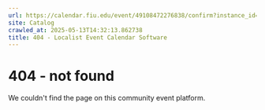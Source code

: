 ```yaml
---
url: https://calendar.fiu.edu/event/49108472276838/confirm?instance_id=49108491821654&return=https%3A%2F%2Fcalendar.fiu.edu%2F
site: Catalog
crawled_at: 2025-05-13T14:32:13.862738
title: 404 - Localist Event Calendar Software
---
```


# 404 - not found
We couldn't find the page on this community event platform.
